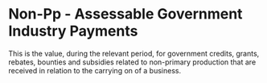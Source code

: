 # Non-Pp - Assessable Government Industry Payments
This is the value, during the relevant period, for government credits, grants, rebates, bounties and subsidies related to non-primary production that are received in relation to the carrying on of a business.